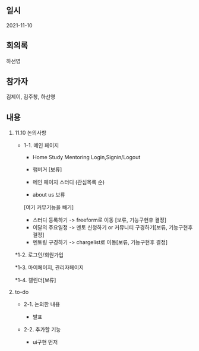 ## 일시

2021-11-10

## 회의록

하선영

## 참가자

김제이, 김주창, 하선영

## 내용

1. 11.10 논의사항 
    * 1-1. 메인 페이지

        - Home    Study    Mentoring    Login,Signin/Logout

        - 햄버거 [보류]

        - 메인 페이지 스터디 (관심목록 순)

        - about us 보류

        [여기 커뮤기능을 빼기]
        - 스터디 등록하기 -> freeform로 이동 [보류, 기능구현후 결정]
        - 이달의 주요일정 -> 멘토 신청하기 or 커뮤니티 구경하기[보류, 기능구현후 결정]
        - 멘토링 구경하기 -> chargelist로 이동[보류, 기능구현후 결정]

    *1-2. 로그인/회원가입

    *1-3. 마이페이지, 관리자페이지

    *1-4. 캘린더[보류]
        

2. to-do
    * 2-1. 논의한 내용
        - 발표 
        
    * 2-2. 추가할 기능
        - ui구현 먼저
        


